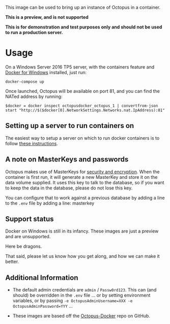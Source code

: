 This image can be used to bring up an instance of Octopus in a container.

**This is a preview, and is not supported**

**This is for demonstration and test purposes only and should not be used to run a production server.**

# Usage #

On a Windows Server 2016 TP5 server, with the containers feature and [Docker for Windows](https://www.docker.com/products/docker#/windows) installed, just run:

```
docker-compose up
```

Once launched, Octopus will be available on port 81, and you can find the NATed address by running:

```
$docker = docker inspect octopusdocker_octopus_1 | convertfrom-json
start "http://$($docker[0].NetworkSettings.Networks.nat.IpAddress):81"
```

## Setting up a server to run containers on ##

The easiest way to setup a server on which to run docker containers is to follow [these instructions](https://msdn.microsoft.com/en-au/virtualization/windowscontainers/quick_start/quick_start_windows_server).

## A note on MasterKeys and passwords ##

Octopus makes use of MasterKeys for [security and encryption](http://docs.octopusdeploy.com/display/OD/Security+and+encryption). When the container is first run, it will generate a new MasterKey and store it on the data volume supplied. It uses this key to talk to the database, so if you want to keep the data in the database, please do not lose this key.

You can configure that to work against a previous database by adding a line to the `.env` file by adding a line: masterkey

## Support status ##

Docker on Windows is still in its infancy.
These images are just a preview and are unsupported.

Here be dragons.

That said, please let us know how you get along, and how we can make it better.

## Additional Information ##

* The default admin credentials are `admin` / `Passw0rd123`. This can (and should) be overridden in the `.env` file ... or by setting environment variables, or by passing `-e OctopusAdminUsername=XXX -e OctopusAdminPassword=YYY` ...

* These images are based off the [Octopus-Docker](https://github.com/OctopusDeploy/Octopus-Docker) repo on GitHub.
